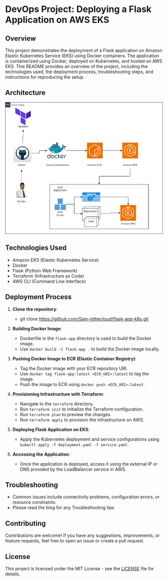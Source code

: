 # DevOps Project: Deploying a Flask Application on AWS EKS

## Overview
This project demonstrates the deployment of a Flask application on Amazon Elastic Kubernetes Service (EKS) using Docker containers. The application is containerized using Docker, deployed on Kubernetes, and hosted on AWS EKS. This README provides an overview of the project, including the technologies used, the deployment process, troubleshooting steps, and instructions for reproducing the setup.
## Architecture
![Architecture](https://github.com/Sam-inthecloud/flask-app-k8s/blob/main/flask-app.png)
## Technologies Used
- Amazon EKS (Elastic Kubernetes Service)
- Docker
- Flask (Python Web Framework)
- Terraform (Infrastructure as Code)
- AWS CLI (Command Line Interface)

## Deployment Process
1. **Clone the repository**:
   - git clone https://github.com/Sam-inthecloud/flask-app-k8s.git

2. **Building Docker Image**: 
   - Dockerfile in the `flask-app` directory is used to build the Docker image.
   - Use `docker build -t flask-app .` to build the Docker image locally.

3. **Pushing Docker Image to ECR (Elastic Container Registry)**:
   - Tag the Docker image with your ECR repository URI.
   - Use `docker tag flask-app:latest <ECR_URI>:latest` to tag the image.
   - Push the image to ECR using `docker push <ECR_URI>:latest`.

4. **Provisioning Infrastructure with Terraform**:
   - Navigate to the `terraform` directory.
   - Run `terraform init` to initialize the Terraform configuration.
   - Run `terraform plan` to preview the changes.
   - Run `terraform apply` to provision the infrastructure on AWS.

5. **Deploying Flask Application on EKS**:
   - Apply the Kubernetes deployment and service configurations using `kubectl apply -f deployment.yaml -f service.yaml`.

6. **Accessing the Application**:
   - Once the application is deployed, access it using the external IP or DNS provided by the LoadBalancer service in AWS.

## Troubleshooting
- Common issues include connectivity problems, configuration errors, or resource constraints.
- Please read the blog for any Troubleshooting tips

## Contributing
Contributions are welcome! If you have any suggestions, improvements, or feature requests, feel free to open an issue or create a pull request.

## License
This project is licensed under the MIT License - see the [LICENSE](LICENSE) file for details.

